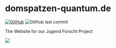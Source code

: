 # domspatzen-quantum.de
<!--
[![](https://img.shields.io/badge/PageSpeed%20Desktop-99%25-green)](https://developers.google.com/speed/pagespeed/insights/?hl=de&url=domspatzen-quantum.de&tab=desktop)
[![](https://img.shields.io/badge/PageSpeed%20Mobile-95%25-green)](https://developers.google.com/speed/pagespeed/insights/?hl=de&url=domspatzen-quantum.de)
-->
[![GitHub](https://img.shields.io/github/license/quantum-computing-jufo-2019/quantum-computing-jufo-2019.github.io)](https://github.com/Quantum-Computing-Jufo-2019/quantum-computing-jufo-2019.github.io/blob/dev/LICENSE)
![GitHub last commit](https://img.shields.io/github/last-commit/Quantum-Computing-Jufo-2019/quantum-computing-jufo-2019.github.io)

The Website for our Jugend Forscht Project

![](https://github.com/Quantum-Computing-Jufo-2019/domspatzen-quantum.de/raw/master/img/screenshot.png)
